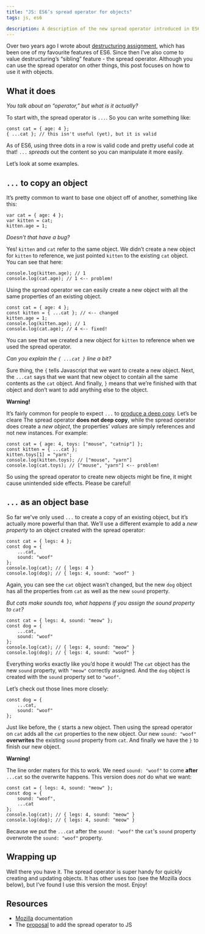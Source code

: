 ```yaml
---
title: "JS: ES6’s spread operator for objects"
tags: js, es6

description: A description of the new spread operator introduced in ES6.
---
```


Over two years ago I wrote about [destructuring assignment](/blog/2015/js-destructuring-assignment-es6/), which has been one of my favourite features of ES6. Since then I’ve also come to value destructuring’s “sibling” feature - the spread operator. Although you can use the spread operator on other things, this post focuses on how to use it with objects.

## What it does

*You talk about an “operator,” but what is it actually?*

To start with, the spread operator is `...`. So you can write something like:

```
const cat = { age: 4 };
{ ...cat }; // this isn't useful (yet), but it is valid
```

As of ES6, using three dots in a row is valid code and pretty useful code at that! `...` *spreads* out the content so you can manipulate it more easily.

Let’s look at some examples.

## `...` to copy an object

It’s pretty common to want to base one object off of another, something like this:

```
var cat = { age: 4 };
var kitten = cat;
kitten.age = 1;
```

*Doesn’t that have a bug?*

Yes! `kitten` and `cat` refer to the same object. We didn’t create a new object for `kitten` to reference, we just pointed `kitten` to the existing `cat` object. You can see that here:

```
console.log(kitten.age); // 1
console.log(cat.age); // 1 <-- problem!
```

Using the spread operator we can easily create a new object with all the same properties of an existing object.

```
const cat = { age: 4 };
const kitten = { ...cat }; // <-- changed
kitten.age = 1;
console.log(kitten.age); // 1
console.log(cat.age); // 4 <-- fixed!
```

You can see that we created a new object for `kitten` to reference when we used the spread operator.

*Can you explain the `{ ...cat }` line a bit?*

Sure thing, the `{` tells Javascript that we want to create a new object. Next, the `...cat` says that we want that new object to contain all the same contents as the `cat` object. And finally, `}` means that we’re finished with that object and don’t want to add anything else to the object.

**Warning!**

It’s fairly common for people to expect `...` to [produce a deep copy](https://stackoverflow.com/questions/38416020/deep-copy-in-es6-using-the-spread-sign). Let’s be cleare The spread operator **does not deep copy**, while the spread operator does create a *new object*, the properties’ *values* are simply references and not new instances. For example:

```
const cat = { age: 4, toys: ["mouse", "catnip"] };
const kitten = { ...cat };
kitten.toys[1] = "yarn";
console.log(kitten.toys); // ["mouse", "yarn"]
console.log(cat.toys); // ["mouse", "yarn"] <-- problem!
```

So using the spread operator to create new objects might be fine, it might cause unintended side effects. Please be careful!

## `...` as an object base

So far we've only used `...` to create a copy of an existing object, but it’s actually more powerful than that. We’ll use a different example to add a *new property* to an object created with the spread operator:

```
const cat = { legs: 4 };
const dog = {
    ...cat,
    sound: "woof"
};
console.log(cat); // { legs: 4 }
console.log(dog); // { legs: 4, sound: "woof" }
```

Again, you can see the `cat` object wasn’t changed, but the new `dog` object has all the properties from `cat` as well as the new `sound` property.

*But cats make sounds too, what happens if you assign the sound property to `cat`?*

```
const cat = { legs: 4, sound: "meow" };
const dog = {
    ...cat,
    sound: "woof"
};
console.log(cat); // { legs: 4, sound: "meow" }
console.log(dog); // { legs: 4, sound: "woof" }
```

Everything works exactly like you’d hope it would! The `cat` object has the new `sound` property, with `"meow"` correctly assigned. And the `dog` object is created with the `sound` property set to `"woof"`.

Let’s check out those lines more closely:

```
const dog = {
    ...cat,
    sound: "woof"
};
```

Just like before, the `{` starts a new object. Then using the spread operator on `cat` adds all the `cat` properties to the new object. Our new `sound: "woof"` **overwrites** the existing `sound` property from `cat`. And finally we have the `}` to finish our new object.

**Warning!**

The line order maters for this to work. We need `sound: "woof"` to come **after** `...cat` so the overwrite happens. This version does *not* do what we want:

```
const cat = { legs: 4, sound: "meow" };
const dog = {
    sound: "woof",
    ...cat
};
console.log(cat); // { legs: 4, sound: "meow" }
console.log(dog); // { legs: 4, sound: "meow" }
```

Because we put the `...cat` after the `sound: "woof"` the `cat`'s `sound` property overwrote the `sound: "woof"` property.

## Wrapping up

Well there you have it. The spread operator is super handy for quickly creating and updating objects. It has other uses too (see the Mozilla docs below), but I’ve found I use this version the most. Enjoy!

## Resources

* [Mozilla](https://developer.mozilla.org/en-US/docs/Web/JavaScript/Reference/Operators/Spread_operator) documentation
* The [proposal](https://github.com/tc39/proposal-object-rest-spread) to add the spread operator to JS